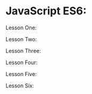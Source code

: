 # JavaScript ES6:

Lesson One:


Lesson Two:


Lesson Three:


Lesson Four:

Lesson Five:

 Lesson Six:
